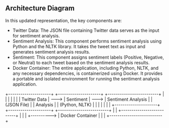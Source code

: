 
## Architecture Diagram

In this updated representation, the key components are:

- Twitter Data: The JSON file containing Twitter data serves as the input for sentiment analysis.
- Sentiment Analysis: This component performs sentiment analysis using Python and the NLTK library. It takes the tweet text as input and generates sentiment analysis results.
- Sentiment: This component assigns sentiment labels (Positive, Negative, or Neutral) to each tweet based on the sentiment analysis results.
- Docker Container: The entire application, including Python, NLTK, and any necessary dependencies, is containerized using Docker. It provides a portable and isolated environment for running the sentiment analysis application.




+---------------------+      +---------------------+      +-------------------------+
|                     |      |                     |      |                         |
|   Twitter Data      | ---> |    Sentiment        | ---> |    Sentiment Analysis   |
|   (JSON File)       |      |    Analysis         |      |    (Python, NLTK)       |
|                     |      |                     |      |                         |
+---------------------+      +---------------------+      +-------------------------+
                                   |
                                   |            +--------------------------+
                                   |            |                          |
                                   +----------> |      Docker Container    |
                                                |                          |
                                                +--------------------------+
